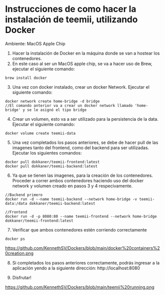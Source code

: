 # Instrucciones de como hacer la instalación de teemii, utilizando Docker

Ambiente: MacOS Apple Chip

1. Hacer la instalación de Docker en la máquina donde se van a hostear los contenedores. 
2. En este caso al ser un MacOS apple chip, se va a hacer uso de Brew, ejecutar el siguiente comando:

```
brew install docker
```

3. Una vez con docker instalado, crear un docker Network. Ejecutar el siguiente comando:

```
docker network create home-bridge -d bridge
//El comando anterior va a crear un docker network llamado 'home-bridge' y se le asignó el tipo bridge
```

4. Crear un volumen, esto va a ser utilizado para la persistencia de la data. Ejecutar el siguiente comando:

```
docker volume create teemii-data
```

5. Una vez completados los pasos anteriores, se debe de hacer pull de las imagenes tanto del frontend, como del backend para ser utilizadas. Ejecutar los siguientes comandos:

```
docker pull dokkaner/teemii-frontend:latest
docker pull dokkaner/teemii-backend:latest
```

6. Ya que se tienen las imagenes, para la creación de los contenedores. Proceder a correr ambos contenedores haciendo uso del docker network y volumen creado en pasos 3 y 4 respecivamente. 

```
//Backend primero
docker run -d --name teemii-backend --network home-bridge -v teemii-data:/data dokkaner/teemii-backend:latest

//Frontend
docker run -d -p 8080:80 --name teemii-frontend --network home-bridge dokkaner/teemii-frontend:latest
```

7. Verificar que ambos contenedores estén corriendo correctamente

```
docker ps
```

https://github.com/KennethSV/Dockers/blob/main/docker%20containers%20creation.png

8. Si completados los pasos anteriores correctamente, podrás ingresar a la aplicación yendo a la siguiente dirección: http://localhost:8080

9. Disfrutar!

https://github.com/KennethSV/Dockers/blob/main/teemii%20running.png